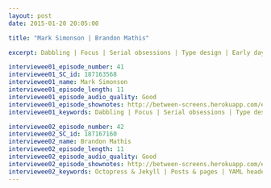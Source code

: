 ```yaml
---
layout: post
date: 2015-01-20 20:05:00

title: "Mark Simonson | Brandon Mathis"

excerpt: Dabbling | Focus | Serial obsessions | Type design | Early days | Python | Hacking | Programming languages || Octopress & Jekyll | Posts & pages | YAML header | Front matter | Liquid | Responsive Octopress 

interviewee01_episode_number: 41
interviewee01_SC_id: 187163568
interviewee01_name: Mark Simonson
interviewee01_episode_length: 11
interviewee01_episode_audio_quality: Good
interviewee01_episode_shownotes: http://between-screens.herokuapp.com/episodes/41
interviewee01_keywords: Dabbling | Focus | Serial obsessions | Type design | Early days | Python | Hacking | Programming languages 

interviewee02_episode_number: 42
interviewee02_SC_id: 187167160
interviewee02_name: Brandon Mathis
interviewee02_episode_length: 11
interviewee02_episode_audio_quality: Good
interviewee02_episode_shownotes: http://between-screens.herokuapp.com/episodes/42
interviewee02_keywords: Octopress & Jekyll | Posts & pages | YAML header | Front matter | Liquid | Responsive Octopress
---
```

